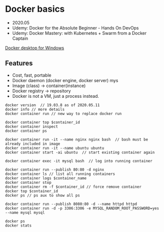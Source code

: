 # Docker basics
- 2020.05
- Udemy: Docker for the Absolute Beginner - Hands On DevOps
- Udemy: Docker Mastery: with Kubernetes + Swarm from a Docker Captain

[Docker desktop for Windows](https://docs.docker.com/docker-for-windows/install)

## Features
   - Cost, fast, portable
   - Docker daemon (docker engine, docker server)	mys
   - Image (class) -> container(instance)
   - Docker registry -> repository
   - Docker is not a VM, just a process instead.
   
```shell script
docker version  // 19.03.8 as of 2020.05.11
docker info // more details
docker container run // new way to replace docker run
```

```shell script
docker container top $container_id
docker container inspect 
docker container ps
```

```shell script
docker container run -it --name nginx nginx bash  // bash must be already included in image
docker container run -it --name ubuntu ubuntu
docker container start -ai ubuntu  // start existing container again

docker container exec -it mysql bash  // log into running container
```

```shell script
docker container run --publish 80:80 -d nginx
docker container ls // list all running containers
docker container logs $container_name
docker container stop
docker container rm -f $container_id // force remove container
docker top $container_id
docker ps // ps aux to show all ps

docker container run --publish 8080:80 -d --name httpd httpd
docker container run -d -p 3306:3306 -e MYSQL_RANDOM_ROOT_PASSWORD=yes --name mysql mysql

docker ps
docker stats
```
